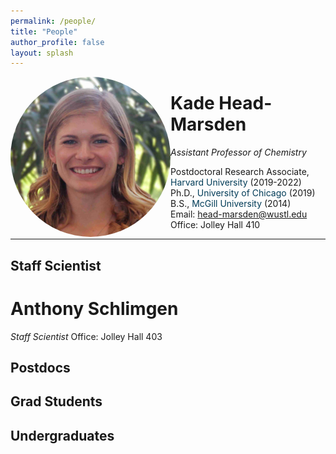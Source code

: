 ```yaml
---
permalink: /people/
title: "People"
author_profile: false
layout: splash
---
```

<style>
img {
  border-radius: 50%;
}
</style>

 <img src="/assets/images/KHM.jpg" alt="KHM"  style="float:left;width:256px;">
  



# Kade Head-Marsden  
*Assistant Professor of Chemistry*

Postdoctoral Research Associate, <span style="color: #003b57;">Harvard University</span> (2019-2022)  
Ph.D., <span style="color: #003b57;">University of Chicago</span> (2019)  
B.S., <span style="color: #003b57;">McGill University</span> (2014)  
Email: <head-marsden@wustl.edu>  
Office: Jolley Hall 410  

***

## Staff Scientist

# Anthony Schlimgen
*Staff Scientist*
Office: Jolley Hall 403

## Postdocs
## Grad Students
## Undergraduates
